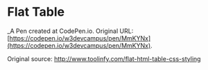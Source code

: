 # Flat Table
 _A Pen created at CodePen.io. Original URL: [https://codepen.io/w3devcampus/pen/MmKYNx](https://codepen.io/w3devcampus/pen/MmKYNx).

 Original source: http://www.toolinfy.com/flat-html-table-css-styling
